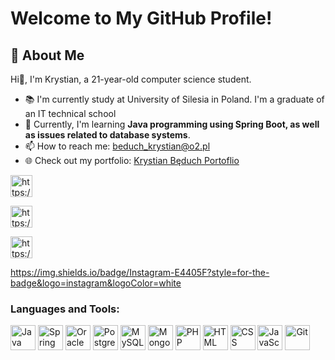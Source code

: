 <!--
**Czaroun/Czaroun** is a ✨ _special_ ✨ repository because its `README.md` (this file) appears on your GitHub profile.
-->
# Welcome to My GitHub Profile!

## 🚀 About Me
Hi👋, I'm Krystian, a 21-year-old computer science student.
- 📚 I'm currently study at University of Silesia in Poland. I'm a graduate of an IT technical school
- 🌱 Currently, I'm learning **Java programming using Spring Boot, as well as issues related to database systems**.
- 📫 How to reach me: beduch_krystian@o2.pl
- 🌐 Check out my portfolio: [Krystian Będuch Portoflio](https://bit.ly/krystianbeduch)
  
<!--
[<img align="center" src="https://raw.githubusercontent.com/rahuldkjain/github-profile-readme-generator/master/src/images/icons/Social/facebook.svg" alt="https://www.facebook.com/profile.php?id=100009898243195" height="30" width="40" title="Facebook"/>](https://fb.com/profile.php?id=100009898243195)
[<img align="center" src="https://raw.githubusercontent.com/maurodesouza/profile-readme-generator/master/src/assets/icons/social/discord/default.svg" width="35" height="35" alt="discord" title="Discord"/>](https://discordapp.com/users/czaroun)
[<img align="center" src="https://raw.githubusercontent.com/rahuldkjain/github-profile-readme-generator/master/src/images/icons/Social/linked-in-alt.svg" alt="[krystianbeduch](https://linkedin.com/in/krystianbeduch)" height="30" width="40" title="Linkedin"/>]("https://linkedin.com/in/krystianbeduch)
-->
[<img align="center" src="https://img.shields.io/static/v1?message=Facebook&logo=facebook&label=&color=1877F2&logoColor=white&labelColor=&style=for-the-badge" alt="https://www.facebook.com/krystianbeduch" height="35" title="Facebook"/>](https://fb.com/krystianbeduch)
<!-- [<img align="center" src="https://img.shields.io/badge/Instagram-E4405F?style=for-the-badge&logo=instagram&logoColor=white" alt="https://www.instagram.com/slnfrtnn" height="35" title="Instagram"/>](https://www.instagram.com/slnfrtnn/) -->
[<img align="center" src="https://img.shields.io/static/v1?message=Instagram&logo=instagram&label=&color=E4405F&logoColor=white&labelColor=&style=for-the-badge" alt="https://www.instagram.com/slnfrtnn" height="35" title="Instagram"/>](https://www.instagram.com/slnfrtnn/)
<!-- [<img align="center" src="https://img.shields.io/static/v1?message=Discord&logo=discord&label=&color=7289DA&logoColor=white&labelColor=&style=for-the-badge" height="35" alt="https://discordapp.com/users/czaroun" title="Discord"/>](https://discordapp.com/users/czaroun) -->
[<img align="center" src="https://img.shields.io/static/v1?message=LinkedIn&logo=linkedin&label=&color=0077B5&logoColor=white&labelColor=&style=for-the-badge" alt="https://linkedin.com/in/krystianbeduch" height="35" title="Linkedin"/>](https://linkedin.com/in/krystianbeduch)

https://img.shields.io/badge/Instagram-E4405F?style=for-the-badge&logo=instagram&logoColor=white
<!-- [<img alignt="center" src="https://img.shields.io/static/v1?message=Gmail&logo=gmail&label=&color=D14836&logoColor=white&labelColor=&style=for-the-badge" alt="gmail logo" height="35" alt="gmail logo"  /> GMAIL --> 

### Languages and Tools:
[<img width="40" src="https://user-images.githubusercontent.com/25181517/117201156-9a724800-adec-11eb-9a9d-3cd0f67da4bc.png" alt="Java" title="Java" />](https://www.java.com)
[<img width="40" src="https://user-images.githubusercontent.com/25181517/183891303-41f257f8-6b3d-487c-aa56-c497b880d0fb.png" alt="Spring Boot" title="Spring Boot" />](https://spring.io/projects/spring-boot)
[<img width="40" src="https://user-images.githubusercontent.com/25181517/117208736-bdedc080-adf5-11eb-912f-61c7d43705f6.png" alt="Oracle" title="Oracle" />](https://www.oracle.com/database/sqldeveloper/)
[<img width="40" src="https://user-images.githubusercontent.com/25181517/117208740-bfb78400-adf5-11eb-97bb-09072b6bedfc.png" alt="PostgreSQL" title="PostgreSQL" />](https://www.postgresql.org.pl)
[<img width="40" src="https://user-images.githubusercontent.com/25181517/183896128-ec99105a-ec1a-4d85-b08b-1aa1620b2046.png" alt="MySQL" title="MySQL" />](https://www.mysql.com/)
[<img width="40" src="https://user-images.githubusercontent.com/25181517/182884177-d48a8579-2cd0-447a-b9a6-ffc7cb02560e.png" alt="MongoDB" title="MongoDB" />](https://www.mongodb.com/)
[<img width="40" src="https://user-images.githubusercontent.com/25181517/183570228-6a040b9f-3ddf-47a2-a201-743121dac664.png" alt="PHP" title="PHP" />](https://www.php.net)
[<img width="40" src="https://user-images.githubusercontent.com/25181517/192158954-f88b5814-d510-4564-b285-dff7d6400dad.png" alt="HTML" title="HTML" />](https://www.w3schools.com/html)
[<img width="40" src="https://user-images.githubusercontent.com/25181517/183898674-75a4a1b1-f960-4ea9-abcb-637170a00a75.png" alt="CSS" title="CSS" />](https://www.w3schools.com/css/)
[<img width="40" src="https://user-images.githubusercontent.com/25181517/117447155-6a868a00-af3d-11eb-9cfe-245df15c9f3f.png" alt="JavaScript" title="JavaScript" />](https://www.javascript.com)
[<img width="40" src="https://user-images.githubusercontent.com/25181517/192108372-f71d70ac-7ae6-4c0d-8395-51d8870c2ef0.png" alt="Git" title="Git" />](https://git-scm.com/)

<!-- [<img width="40" src="https://cdn.jsdelivr.net/gh/devicons/devicon/icons/windows8/windows8-original.svg" alt="Windows" title="Windows" />](https://www.microsoft.com/pl-pl/windows) -->
<!-- [<img width="40" src="https://github.com/marwin1991/profile-technology-icons/assets/76662862/2481dc48-be6b-4ebb-9e8c-3b957efe69fa" alt="Linux" title="Linux" />](https://www.linux.org/) -->
<!-- [<img width="40" src="https://user-images.githubusercontent.com/25181517/186884153-99edc188-e4aa-4c84-91b0-e2df260ebc33.png" alt="Ubuntu" title="Ubuntu" />](https://ubuntu.com) -->
<!-- [<img width="40" src="https://cdn.jsdelivr.net/gh/devicons/devicon/icons/opensuse/opensuse-original.svg" alt="OpenSuse" title="OpenSuse" />](https://www.opensuse.org/) -->
<!-- [<img width="40" src="https://user-images.githubusercontent.com/25181517/192106073-90fffafe-3562-4ff9-a37e-c77a2da0ff58.png" alt="C++" title="C++" />](https://www.w3schools.com/cpp/)  C++ -->
<!-- [<img width="40" src="https://user-images.githubusercontent.com/25181517/183423507-c056a6f9-1ba8-4312-a350-19bcbc5a8697.png" alt="Python" title="Python" />](https://www.python.org)  Python -->

